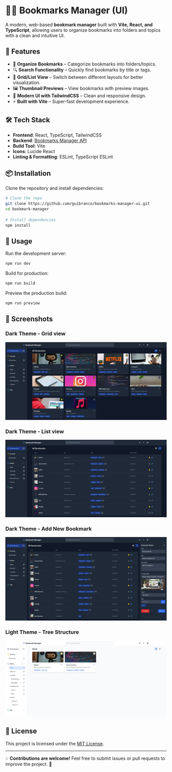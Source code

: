 # 📑🔖 Bookmarks Manager (UI)

A modern, web-based **bookmark manager** built with **Vite, React, and TypeScript**, allowing users to organize bookmarks into folders and topics with a clean and intuitive UI.

## 🚀 Features

- 📂 **Organize Bookmarks** – Categorize bookmarks into folders/topics.
- 🔍 **Search Functionality** – Quickly find bookmarks by title or tags.
- 📌 **Grid/List View** – Switch between different layouts for better visualization.
- 🖼 **Thumbnail Previews** – View bookmarks with preview images.
- 🎨 **Modern UI with TailwindCSS** – Clean and responsive design.
- ⚡ **Built with Vite** – Super-fast development experience.

## 🛠 Tech Stack

- **Frontend**: React, TypeScript, TailwindCSS
- **Backend**: [Bookmarks Manager API](https://github.com/guibranco/bookmarks-manager-api)
- **Build Tool**: Vite
- **Icons**: Lucide React
- **Linting & Formatting**: ESLint, TypeScript ESLint

## 📦 Installation

Clone the repository and install dependencies:

```bash
# Clone the repo
git clone https://github.com/guibranco/bookmarks-manager-ui.git
cd bookmark-manager

# Install dependencies
npm install
```

## 🔧 Usage

Run the development server:

```bash
npm run dev
```

Build for production:

```bash
npm run build
```

Preview the production build:

```bash
npm run preview
```

## 📸 Screenshots

### Dark Theme - Grid view

![Preview Dark Theme - Grid](docs/preview-dark-grid.png)

### Dark Theme - List view

![Preview Dark Theme - List](docs/preview-dark-list.png)

### Dark Theme - Add New Bookmark

![Preview Dark Theme - Add New Bookmark](docs/preview-dark-add-new.png)

### Light Theme - Tree Structure

![Preview Light Theme - Tree Structure](docs/preview-light-tree-structure.png)

## 📜 License

This project is licensed under the [MIT License](LICENSE).

---

💡 **Contributions are welcome!** Feel free to submit issues or pull requests to improve the project. 🚀
